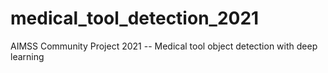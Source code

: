 # medical_tool_detection_2021
AIMSS Community Project 2021 -- Medical tool object detection with deep learning

